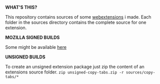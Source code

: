 **WHAT'S THIS?**

This repository contains sources of some [webextensions](https://developer.mozilla.org/en-US/docs/Mozilla/Add-ons/WebExtensions) i made. 
Each folder in the sources directory contains the complete source for one extension.

**MOZILLA SIGNED BUILDS**

Some might be available [here](https://addons.mozilla.org/firefox/user/13634657/)

**UNSIGNED BUILDS**

To create an unsigned extension package just zip the content of an extensions source folder.
`zip unsigned-copy-tabs.zip -r sources/copy-tabs/*`  
